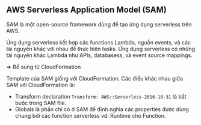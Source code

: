 ## AWS Serverless Application Model (SAM)
SAM là một open-source framework dùng để tạo ứng dụng serverless trên AWS. 

Ứng dụng serverless kết hợp các functions Lambda, nguồn events, và các tài nguyên khác với nhau để thực hiện tasks. Ứng dụng serverless có những tài nguyên khác Lambda như APIs, databasess, và event source mappings. 

=> Bổ sung từ CloudFormation

Template của SAM giống với CloudFormation. Các điều khác nhau giữa SAM với CloudFormation là:
- Transform declaration ` Transform: AWS::Serverless-2016-10-31 ` là bắt buộc trong SAM file. 
- Globals là phần chỉ có ở SAM để định nghĩa các properties được dùng chung bởi các function serverless vd: Runtime cho Function. 